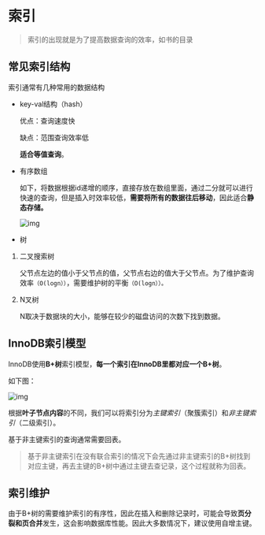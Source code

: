 # 索引

> 索引的出现就是为了提高数据查询的效率，如书的目录

## 常见索引结构

索引通常有几种常用的数据结构

- key-val结构（hash）

  优点：查询速度快

  缺点：范围查询效率低

  **适合等值查询**。

- 有序数组

  如下，将数据根据id递增的顺序，直接存放在数组里面，通过二分就可以进行快速的查询，但是插入时效率较低，**需要将所有的数据往后移动**，因此适合**静态存储。**

  ![img](https://oylong-blog-pic.oss-cn-shenzhen.aliyuncs.com/blog/img/bfc907a92f99cadf5493cf0afac9ca49.png)

- 树

 1. 二叉搜索树

     父节点左边的值小于父节点的值，父节点右边的值大于父节点。为了维护查询效率`（O(logn））`，需要维护树的平衡`（O(logn））。`

  2. N叉树

     N取决于数据块的大小，能够在较少的磁盘访问的次数下找到数据。



## InnoDB索引模型

InnoDB使用**B+树**索引模型，**每一个索引在InnoDB里都对应一个B+树**。

如下图：

![img](https://oylong-blog-pic.oss-cn-shenzhen.aliyuncs.com/blog/img/dcda101051f28502bd5c4402b292e38d.png)

根据**叶子节点内容**的不同，我们可以将索引分为*主键索引*（聚簇索引）和*非主键索引*（二级索引）。

基于非主键索引的查询通常需要回表。

> 基于非主键索引在没有联合索引的情况下会先通过非主键索引的B+树找到对应主键，再去主键的B+树中通过主键去查记录，这个过程就称为回表。



## 索引维护

由于B+树的需要维护索引的有序性，因此在插入和删除记录时，可能会导致**页分裂和页合并**发生，这会影响数据库性能。因此大多数情况下，建议使用自增主键。
